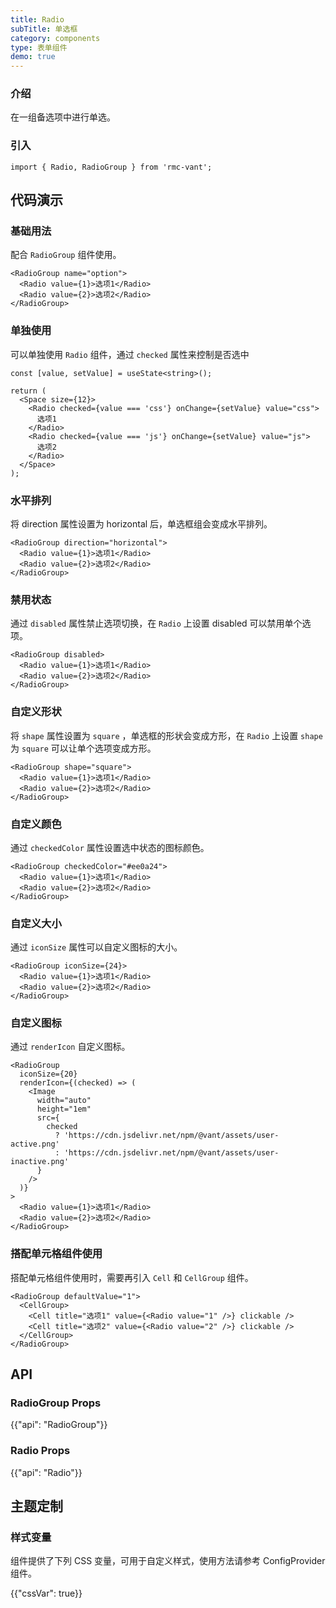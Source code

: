 ```yaml
---
title: Radio
subTitle: 单选框
category: components
type: 表单组件
demo: true
---
```


### 介绍

在一组备选项中进行单选。

### 引入

```tsx
import { Radio, RadioGroup } from 'rmc-vant';
```

## 代码演示

### 基础用法

配合 `RadioGroup` 组件使用。

```tsx
<RadioGroup name="option">
  <Radio value={1}>选项1</Radio>
  <Radio value={2}>选项2</Radio>
</RadioGroup>
```

### 单独使用

可以单独使用 `Radio` 组件，通过 `checked` 属性来控制是否选中

```tsx
const [value, setValue] = useState<string>();

return (
  <Space size={12}>
    <Radio checked={value === 'css'} onChange={setValue} value="css">
      选项1
    </Radio>
    <Radio checked={value === 'js'} onChange={setValue} value="js">
      选项2
    </Radio>
  </Space>
);
```

### 水平排列

将 direction 属性设置为 horizontal 后，单选框组会变成水平排列。

```tsx
<RadioGroup direction="horizontal">
  <Radio value={1}>选项1</Radio>
  <Radio value={2}>选项2</Radio>
</RadioGroup>
```

### 禁用状态

通过 `disabled` 属性禁止选项切换，在 `Radio` 上设置 disabled 可以禁用单个选项。

```tsx
<RadioGroup disabled>
  <Radio value={1}>选项1</Radio>
  <Radio value={2}>选项2</Radio>
</RadioGroup>
```

### 自定义形状

将 `shape` 属性设置为 `square` ，单选框的形状会变成方形，在 `Radio` 上设置 `shape` 为 `square` 可以让单个选项变成方形。

```tsx
<RadioGroup shape="square">
  <Radio value={1}>选项1</Radio>
  <Radio value={2}>选项2</Radio>
</RadioGroup>
```

### 自定义颜色

通过 `checkedColor` 属性设置选中状态的图标颜色。

```tsx
<RadioGroup checkedColor="#ee0a24">
  <Radio value={1}>选项1</Radio>
  <Radio value={2}>选项2</Radio>
</RadioGroup>
```

### 自定义大小

通过 `iconSize` 属性可以自定义图标的大小。

```tsx
<RadioGroup iconSize={24}>
  <Radio value={1}>选项1</Radio>
  <Radio value={2}>选项2</Radio>
</RadioGroup>
```

### 自定义图标

通过 `renderIcon` 自定义图标。

```tsx
<RadioGroup
  iconSize={20}
  renderIcon={(checked) => (
    <Image
      width="auto"
      height="1em"
      src={
        checked
          ? 'https://cdn.jsdelivr.net/npm/@vant/assets/user-active.png'
          : 'https://cdn.jsdelivr.net/npm/@vant/assets/user-inactive.png'
      }
    />
  )}
>
  <Radio value={1}>选项1</Radio>
  <Radio value={2}>选项2</Radio>
</RadioGroup>
```

### 搭配单元格组件使用

搭配单元格组件使用时，需要再引入 `Cell` 和 `CellGroup` 组件。

```tsx
<RadioGroup defaultValue="1">
  <CellGroup>
    <Cell title="选项1" value={<Radio value="1" />} clickable />
    <Cell title="选项2" value={<Radio value="2" />} clickable />
  </CellGroup>
</RadioGroup>
```

## API

### RadioGroup Props

{{"api": "RadioGroup"}}

### Radio Props

{{"api": "Radio"}}

## 主题定制

### 样式变量

组件提供了下列 CSS 变量，可用于自定义样式，使用方法请参考 ConfigProvider 组件。

{{"cssVar": true}}
